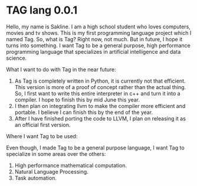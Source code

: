 # TAG lang 0.0.1
Hello, my name is Sakline. I am a high school student who loves computers, movies and tv shows. This is my first programming language project which I named Tag. So, what is Tag? Right now, not much. But in future, I hope it turns into something. I want Tag to be a general purpose, high performance programming language that specializes in artificial intelligence and data science.

What I want to do with Tag in the near future:
1. As Tag is completely written in Python, it is currently not that efficient. This version is more of a proof of concept rather than the actual thing. So, I first want to write this entire interpreter in c++ and turn it into a compiler. I hope to finish this by mid June this year.
2. I then plan on integrating llvm to make the compiler more efficient and portable. I believe I can finish this by the end of the year.
3. After I have finished porting the code to LLVM, I plan on releasing it as an official first version.

Where I want Tag to be used:

Even though, I made Tag to be a general purpose language, I want Tag to specialize in some areas over the others:

1. High performance mathematical computation.
2. Natural Language Processing.
3. Task automation.
